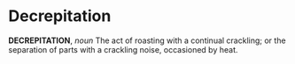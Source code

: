 # Decrepitation

**DECREPITATION**, _noun_ The act of roasting with a continual crackling; or the separation of parts with a crackling noise, occasioned by heat.